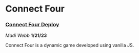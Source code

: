 # Connect Four

### **[Connect Four Deploy](https://connect-4-mw.netlify.app/)**

*Madi Webb*
**1/21/23**

Connect Four is a dynamic game developed using vanilla JS.
